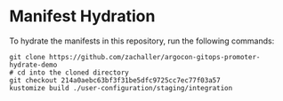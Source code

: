 # Manifest Hydration

To hydrate the manifests in this repository, run the following commands:

```shell
git clone https://github.com/zachaller/argocon-gitops-promoter-hydrate-demo
# cd into the cloned directory
git checkout 214a0aebc63bf3f31be5dfc9725cc7ec77f03a57
kustomize build ./user-configuration/staging/integration
```
